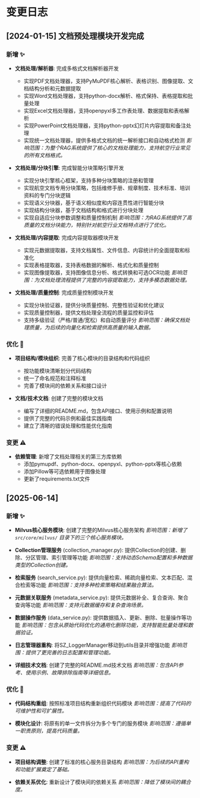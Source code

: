 # 变更日志

## [2024-01-15] 文档预处理模块开发完成

### 新增 ✨
- **文档处理/解析器**: 完成多格式文档解析器开发
  - 实现PDF文档处理器，支持PyMuPDF核心解析、表格识别、图像提取、文档结构分析和元数据提取
  - 实现Word文档处理器，支持python-docx解析、格式保持、表格提取和批量处理
  - 实现Excel文档处理器，支持openpyxl多工作表处理、数据提取和表格解析
  - 实现PowerPoint文档处理器，支持python-pptx幻灯片内容提取和备注处理
  - 实现统一文档处理器，提供多格式文档的统一解析接口和自动格式检测
  *影响范围：为整个RAG系统提供了核心的文档处理能力，支持航空行业常见的所有文档格式。*

- **文档处理/分块引擎**: 完成智能分块策略引擎开发
  - 实现分块引擎核心框架，支持多种分块策略的注册和管理
  - 实现航空文档专用分块策略，包括维修手册、规章制度、技术标准、培训资料的专门分块逻辑
  - 实现语义分块器，基于语义相似度和内容连贯性进行智能分块
  - 实现结构分块器，基于文档结构和格式进行分块处理
  - 实现自适应分块参数调整和质量控制机制
  *影响范围：为RAG系统提供了高质量的文档分块能力，特别针对航空行业文档特点进行了优化。*

- **文档处理/内容提取**: 完成内容提取器模块开发
  - 实现元数据提取器，支持文档属性、文件信息、内容统计的全面提取和标准化
  - 实现表格提取器，支持表格数据的解析、格式化和质量控制
  - 实现图像提取器，支持图像信息分析、格式转换和可选OCR功能
  *影响范围：为文档处理流程提供了完整的内容提取能力，支持多模态数据处理。*

- **文档处理/质量控制**: 完成质量控制模块开发
  - 实现分块验证器，提供分块质量控制、完整性验证和优化建议
  - 实现质量控制器，提供文档处理全流程的质量监控和评估
  - 支持多级验证（严格/普通/宽松）和自动质量评分
  *影响范围：确保文档处理质量，为后续的向量化和检索提供高质量的输入数据。*

### 优化 🚀
- **项目结构/模块组织**: 完善了核心模块的目录结构和代码组织
  - 按功能模块清晰划分代码结构
  - 统一了命名规范和注释标准
  - 完善了模块间的依赖关系和接口设计

- **文档/技术文档**: 创建了完整的模块文档
  - 编写了详细的README.md，包含API接口、使用示例和配置说明
  - 提供了完整的代码示例和最佳实践指南
  - 建立了清晰的错误处理和性能优化指南

### 变更 ⚠️
- **依赖管理**: 新增了文档处理相关的第三方库依赖
  - 添加pymupdf、python-docx、openpyxl、python-pptx等核心依赖
  - 添加Pillow等可选依赖用于图像处理
  - 更新了requirements.txt文件

## [2025-06-14]

### 新增 ✨
- **Milvus核心服务模块**: 创建了完整的Milvus核心服务架构
  *影响范围：新增了 `src/core/milvus/` 目录下的三个核心服务模块。*

- **Collection管理服务** (collection_manager.py): 提供Collection的创建、删除、分区管理、索引管理等功能
  *影响范围：支持动态Schema配置和多种数据类型的Collection创建。*

- **检索服务** (search_service.py): 提供向量检索、稀疏向量检索、文本匹配、混合检索等功能
  *影响范围：支持多种检索策略和结果融合算法。*

- **元数据关联服务** (metadata_service.py): 提供元数据补全、复合查询、聚合查询等功能
  *影响范围：支持元数据缓存和复杂查询场景。*

- **数据操作服务** (data_service.py): 提供数据插入、更新、删除、批量操作等功能
  *影响范围：包含从原始代码优化的通用化删除功能，支持智能批量处理和数据验证。*

- **日志管理器重构**: 将SZ_LoggerManager移动到utils目录并增强功能
  *影响范围：提供了更完善的日志配置和管理功能。*

- **详细技术文档**: 创建了完整的README.md技术文档
  *影响范围：包含API参考、使用示例、故障排除指南等详细信息。*

### 优化 🚀
- **代码结构重组**: 按照标准项目结构重新组织代码模块
  *影响范围：提高了代码的可维护性和可扩展性。*

- **模块化设计**: 将原有的单一文件拆分为多个专门的服务模块
  *影响范围：遵循单一职责原则，提高代码质量。*

### 变更 ⚠️
- **项目结构调整**: 创建了标准的核心服务目录结构
  *影响范围：为后续的API重构和功能扩展奠定了基础。*

- **依赖关系优化**: 重新设计了模块间的依赖关系
  *影响范围：降低了模块间的耦合度。*
